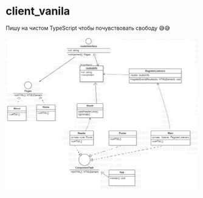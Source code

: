 # client_vanila
Пишу на чистом TypeScript чтобы почувствовать свободу 😅😅

 <p align="center"> <img src="https://github.com/DIY0R/client_vanila/blob/main/design.jpg" width="600"/></p>

